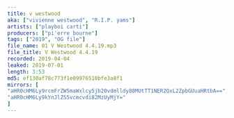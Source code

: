 ```yaml
---
title: v westwood
aka: ["vivienne westwood", "R.I.P. yams"]
artists: ["playboi carti"]
producers: ["pi'erre bourne"]
tags: ["2019", "OG file"]
file_name: 01 V Westwood 4.4.19.mp3
file_title: V Westwood 4.4.19
recorded: 2019-04-04
leaked: 2019-07-01
length: 3:53
md5: ef130af78c773f1e09976510bfe3a8f1
mirrors: [
"aHR0cHM6Ly9rcmFrZW5maWxlcy5jb20vdmlldy80MUtTT1NER2QxL2ZpbGUuaHRtbA==",
"aHR0cHM6Ly9kYnJlZS5vcmcvdi82MzUyMjY="
]
---
```

